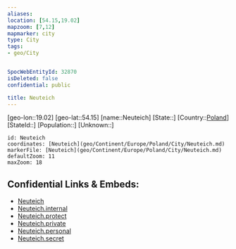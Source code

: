 ```yaml
---
aliases: 
location: [54.15,19.02]
mapzoom: [7,12] 
mapmarker: city 
type: City
tags:
- geo/City


SpocWebEntityId: 32870
isDeleted: false
confidential: public

title: Neuteich
---
```

[geo-lon::19.02]
[geo-lat::54.15]
[name::Neuteich]
[State::]
[Country::[Poland](geo/Continent/Europe/Poland.md)]
[StateId::]
[Population::]
[Unknown::]


```leaflet
id: Neuteich
coordinates: [Neuteich](geo/Continent/Europe/Poland/City/Neuteich.md)
markerFile: [Neuteich](geo/Continent/Europe/Poland/City/Neuteich.md)
defaultZoom: 11 
maxZoom: 18
```


## Confidential Links & Embeds: 
- [Neuteich](../../../../../../_public/geo/Continent/Europe/Poland/City/Neuteich.md) 
- [Neuteich.internal](../../../../../../_internal/geo/Continent/Europe/Poland/City/Neuteich.internal.md) 
- [Neuteich.protect](../../../../../../_protect/geo/Continent/Europe/Poland/City/Neuteich.protect.md) 
- [Neuteich.private](../../../../../../_private/geo/Continent/Europe/Poland/City/Neuteich.private.md) 
- [Neuteich.personal](../../../../../../_personal/geo/Continent/Europe/Poland/City/Neuteich.personal.md) 
- [Neuteich.secret](../../../../../../_secret/geo/Continent/Europe/Poland/City/Neuteich.secret.md) 
